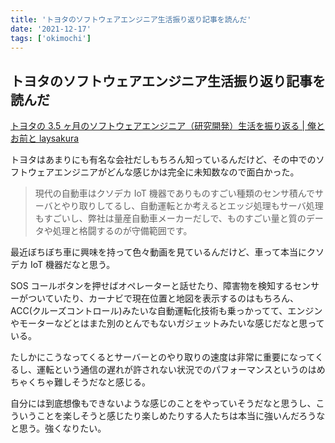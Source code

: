 ```yaml
---
title: 'トヨタのソフトウェアエンジニア生活振り返り記事を読んだ'
date: '2021-12-17'
tags: ['okimochi']
---
```


## トヨタのソフトウェアエンジニア生活振り返り記事を読んだ

[トヨタの 3\.5 ヶ月のソフトウェアエンジニア（研究開発）生活を振り返る \| 俺とお前と laysakura](https://laysakura.github.io/2021/12/15/toyota-3.5month-passed/)

トヨタはあまりにも有名な会社だしもちろん知っているんだけど、その中でのソフトウェアエンジニアがどんな感じかは完全に未知数なので面白かった。

> 現代の自動車はクソデカ IoT 機器でありものすごい種類のセンサ積んでサーバとやり取りしてるし、自動運転とか考えるとエッジ処理もサーバ処理もすごいし、弊社は量産自動車メーカーだしで、ものすごい量と質のデータや処理と格闘するのが守備範囲です。

最近ぼちぼち車に興味を持って色々動画を見ているんだけど、車って本当にクソデカ IoT 機器だなと思う。

SOS コールボタンを押せばオペレーターと話せたり、障害物を検知するセンサーがついていたり、カーナビで現在位置と地図を表示するのはもちろん、ACC(クルーズコントロール)みたいな自動運転化技術も乗っかってて、エンジンやモーターなどとはまた別のとんでもないガジェットみたいな感じだなと思っている。

たしかにこうなってくるとサーバーとのやり取りの速度は非常に重要になってくるし、運転という通信の遅れが許されない状況でのパフォーマンスというのはめちゃくちゃ難しそうだなと感じる。

自分には到底想像もできないような感じのことをやっていそうだなと思うし、こういうことを楽しそうと感じたり楽しめたりする人たちは本当に強いんだろうなと思う。強くなりたい。
